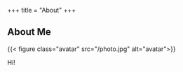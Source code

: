 +++
title = "About"
+++

## About Me

{{< figure class="avatar" src="/photo.jpg" alt="avatar">}}

Hi!


